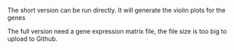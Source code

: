 The short version can be run directly. It will generate the violin plots for the genes

The full version need a gene expression matrix file, the file size is too big to upload to Github.

